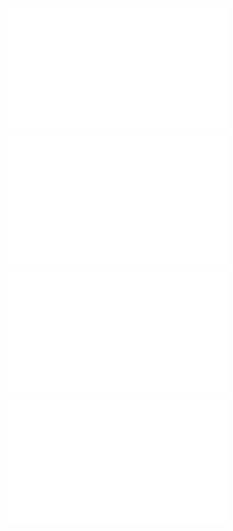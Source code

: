 ![](https://raw.githubusercontent.com/vivCoding/github-stats/master/generated/overview.svg#gh-dark-mode-only)
![](https://raw.githubusercontent.com/vivCoding/github-stats/master/generated/overview.svg#gh-light-mode-only)
![](https://raw.githubusercontent.com/vivCoding/github-stats/master/generated/languages.svg#gh-dark-mode-only)
![](https://raw.githubusercontent.com/vivCoding/github-stats/master/generated/languages.svg#gh-light-mode-only)
